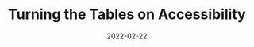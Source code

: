 ---
date: 2022-02-22
draft: true
publisher: guardian
tags:
  - accessibility
target_url: https://www.theguardian.com/info/2022/feb/22/turning-the-tables-on-accessibility
title: Turning the Tables on Accessibility
---